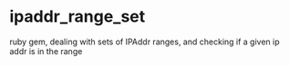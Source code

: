 ipaddr_range_set
================

ruby gem, dealing with sets of IPAddr ranges, and checking if a given ip addr is in the range